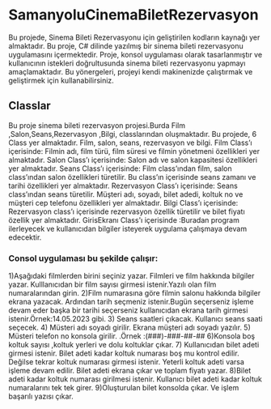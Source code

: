 # SamanyoluCinemaBiletRezervasyon
Bu projede, Sinema Bileti Rezervasyonu için geliştirilen kodların kaynağı yer almaktadır. Bu proje, C# dilinde yazılmış bir sinema bileti rezervasyonu uygulamasını içermektedir. Proje, konsol uygulaması olarak tasarlanmıştır ve kullanıcının istekleri doğrultusunda sinema bileti rezervasyonu yapmayı amaçlamaktadır.
Bu yönergeleri, projeyi kendi makinenizde çalıştırmak ve geliştirmek için kullanabilirsiniz.

## Classlar
Bu proje sinema bileti rezervasyon projesi.Burda Film ,Salon,Seans,Rezervasyon  ,Bilgi, classlarından oluşmaktadır.
Bu projede, 6 Class yer almaktadır. Film, salon, seans, rezervasyon ve bilgi.
Film Class’ı içerisinde: Filmin adı, film türü, film süresi ve filmin yönetmeni özellikleri yer almaktadır.
Salon Class’ı içerisinde: Salon adı ve salon kapasitesi özellikleri yer almaktadır.
Seans Class’ı içerisinde: Film class’ından film, salon class’ından salon özellikleri türetilir. Bu class’ın içerisinde seans zamanı ve tarihi özellikleri yer almaktadır.
Rezervasyon Class’ı içerisinde: Seans class’ından seans türetilir. Müşteri adı, soyadı, bilet adedi, koltuk no ve müşteri cep telefonu özellikleri yer almaktadır.
Bilgi Class’ı içerisinde: Rezervasyon class’ı içerisinde rezervasyon özellik türetilir ve bilet fiyatı özellik yer almaktadır.
GirisEkranı Class'ı içerisinde :Buradan program ilerleyecek ve kullanıcıdan bilgiler isteyerek uygulama çalışmaya devam edecektir.

### Consol uygulaması bu şekilde çalışır:
1)Aşağıdaki filmlerden birini seçiniz yazar. Filmleri ve film hakkında bilgiler yazar. Kulllanıcıdan bir film sayısı girmesi istenir.Yazılı olan film numaralarından girin.
2)Film numarasına göre filmin salonu hakkında bilgiler ekrana yazacak. Ardından tarih seçmeniz istenir.Bugün seçerseniz işleme devam eder başka bir tarihi seçerseniz kullanıcıdan ekrana tarih girmesi istenir.Örnek:14.05.2023 gibi.
3) Seans saatleri çıkacak. Kullanıcı seans saati seçecek. 
4) Müsteri adı soyadı girilir. Ekrana müşteri adı soyadı yazılır.
5) Müsteri telefon no konsola girilir. .Örnek :(###)-###-##-##
6)Konsola boş koltuk sayısı ,koltuk yerleri ve dolu koltuklar çıkar.
7) Kullanıcıdan bilet adeti girmesi istenir. Bilet adeti kadar koltuk numarası boş mu kontrol edilir. Değilse tekrar koltuk numarası girmesi istenir. Yeterli koltuk adeti varsa işleme devam edilir. Bilet adeti ekrana çıkar ve toplam  fiyatı yazar.
8)Bilet adeti kadar koltuk numarası girilmesi istenir. Kullanıcı bilet adeti kadar koltuk numaralarını tek tek girer.
9)Oluşturulan bilet konsolda çıkar. Ve işlem başarılı yazısı çıkar.
